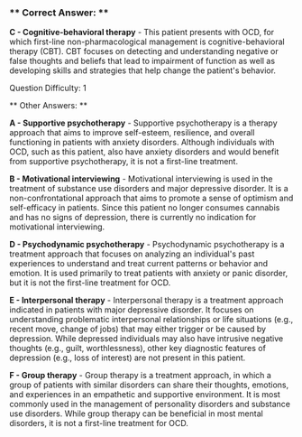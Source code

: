 ### ** Correct Answer: **

**C - Cognitive-behavioral therapy** - This patient presents with OCD, for which first-line non-pharmacological management is cognitive-behavioral therapy (CBT). CBT focuses on detecting and understanding negative or false thoughts and beliefs that lead to impairment of function as well as developing skills and strategies that help change the patient's behavior.

Question Difficulty: 1

** Other Answers: **

**A - Supportive psychotherapy** - Supportive psychotherapy is a therapy approach that aims to improve self-esteem, resilience, and overall functioning in patients with anxiety disorders. Although individuals with OCD, such as this patient, also have anxiety disorders and would benefit from supportive psychotherapy, it is not a first-line treatment.

**B - Motivational interviewing** - Motivational interviewing is used in the treatment of substance use disorders and major depressive disorder. It is a non-confrontational approach that aims to promote a sense of optimism and self-efficacy in patients. Since this patient no longer consumes cannabis and has no signs of depression, there is currently no indication for motivational interviewing.

**D - Psychodynamic psychotherapy** - Psychodynamic psychotherapy is a treatment approach that focuses on analyzing an individual's past experiences to understand and treat current patterns or behavior and emotion. It is used primarily to treat patients with anxiety or panic disorder, but it is not the first-line treatment for OCD.

**E - Interpersonal therapy** - Interpersonal therapy is a treatment approach indicated in patients with major depressive disorder. It focuses on understanding problematic interpersonal relationships or life situations (e.g., recent move, change of jobs) that may either trigger or be caused by depression. While depressed individuals may also have intrusive negative thoughts (e.g., guilt, worthlessness), other key diagnostic features of depression (e.g., loss of interest) are not present in this patient.

**F - Group therapy** - Group therapy is a treatment approach, in which a group of patients with similar disorders can share their thoughts, emotions, and experiences in an empathetic and supportive environment. It is most commonly used in the management of personality disorders and substance use disorders. While group therapy can be beneficial in most mental disorders, it is not a first-line treatment for OCD.

